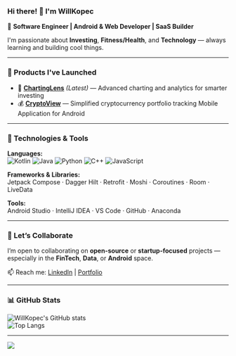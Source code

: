 ### Hi there! 👋 I'm WillKopec  

🚀 **Software Engineer | Android & Web Developer | SaaS Builder**  

I'm passionate about **Investing**, **Fitness/Health**, and **Technology** — always learning and building cool things.  

---

### 💼 Products I've Launched
- 🧠 [**ChartingLens**](https://chartinglens.com) *(Latest)* — Advanced charting and analytics for smarter investing
- 💰 [**CryptoView**](https://play.google.com/store/apps/details?id=com.willkopec.whalert&hl=en_US) — Simplified cryptocurrency portfolio tracking Mobile Application for Android

---

### 🧰 Technologies & Tools

**Languages:**  
![Kotlin](https://img.shields.io/badge/Kotlin-0095D5?logo=kotlin&logoColor=white&style=flat)
![Java](https://img.shields.io/badge/Java-ED8B00?logo=openjdk&logoColor=white&style=flat)
![Python](https://img.shields.io/badge/Python-3776AB?logo=python&logoColor=white&style=flat)
![C++](https://img.shields.io/badge/C++-00599C?logo=cplusplus&logoColor=white&style=flat)
![JavaScript](https://img.shields.io/badge/JavaScript-F7DF1E?logo=javascript&logoColor=black&style=flat)

**Frameworks & Libraries:**  
Jetpack Compose · Dagger Hilt · Retrofit · Moshi · Coroutines · Room · LiveData  

**Tools:**  
Android Studio · IntelliJ IDEA · VS Code · GitHub · Anaconda  

---

### 🤝 Let’s Collaborate
I’m open to collaborating on **open-source** or **startup-focused** projects — especially in the **FinTech**, **Data**, or **Android** space.  

📫 Reach me: [LinkedIn](https://linkedin.com/in/willkopec) | [Portfolio](https://yourwebsite.com)  

---

### 📊 GitHub Stats

![WillKopec's GitHub stats](https://github-readme-stats.vercel.app/api?username=willkopec&show_icons=true&theme=tokyonight)  
![Top Langs](https://github-readme-stats.vercel.app/api/top-langs/?username=willkopec&layout=compact&theme=tokyonight)  

---

![](https://komarev.com/ghpvc/?username=willkopec&color=blue)
<!--
**willkopec/willkopec** is a ✨ _special_ ✨ repository because its `README.md` (this file) appears on your GitHub profile.

Here are some ideas to get you started:

- 🔭 I’m currently working on ...
- 🌱 I’m currently learning ...
- 👯 I’m looking to collaborate on ...
- 🤔 I’m looking for help with ...
- 💬 Ask me about ...
- 📫 How to reach me: ...
- 😄 Pronouns: ...
- ⚡ Fun fact: ...
-->
